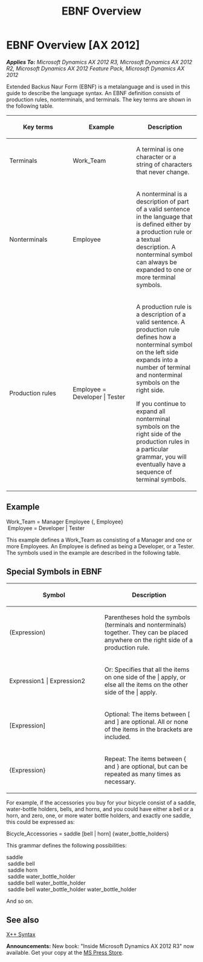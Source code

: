 ﻿---
title: EBNF Overview
TOCTitle: EBNF Overview
ms:assetid: 12088c37-8a41-4d27-8fc6-7c0757678000
ms:mtpsurl: https://msdn.microsoft.com/en-us/library/Aa597401(v=AX.60)
ms:contentKeyID: 35240570
ms.date: 05/18/2015
mtps_version: v=AX.60
---

# EBNF Overview [AX 2012]


_**Applies To:** Microsoft Dynamics AX 2012 R3, Microsoft Dynamics AX 2012 R2, Microsoft Dynamics AX 2012 Feature Pack, Microsoft Dynamics AX 2012_

Extended Backus Naur Form (EBNF) is a metalanguage and is used in this guide to describe the language syntax. An EBNF definition consists of production rules, nonterminals, and terminals. The key terms are shown in the following table.

<table>
<colgroup>
<col style="width: 33%" />
<col style="width: 33%" />
<col style="width: 33%" />
</colgroup>
<thead>
<tr class="header">
<th><p>Key terms</p></th>
<th><p>Example</p></th>
<th><p>Description</p></th>
</tr>
</thead>
<tbody>
<tr class="odd">
<td><p>Terminals</p></td>
<td><p>Work_Team</p></td>
<td><p>A terminal is one character or a string of characters that never change.</p></td>
</tr>
<tr class="even">
<td><p>Nonterminals</p></td>
<td><p>Employee</p></td>
<td><p>A nonterminal is a description of part of a valid sentence in the language that is defined either by a production rule or a textual description. A nonterminal symbol can always be expanded to one or more terminal symbols.</p></td>
</tr>
<tr class="odd">
<td><p>Production rules</p></td>
<td><p>Employee = Developer | Tester</p></td>
<td><p>A production rule is a description of a valid sentence. A production rule defines how a nonterminal symbol on the left side expands into a number of terminal and nonterminal symbols on the right side.</p>
<p>If you continue to expand all nonterminal symbols on the right side of the production rules in a particular grammar, you will eventually have a sequence of terminal symbols.</p></td>
</tr>
</tbody>
</table>


## Example

Work\_Team = Manager Employee {, Employee}   
 Employee = Developer | Tester

This example defines a Work\_Team as consisting of a Manager and one or more Employees. An Employee is defined as being a Developer, or a Tester. The symbols used in the example are described in the following table.

## Special Symbols in EBNF

<table>
<colgroup>
<col style="width: 50%" />
<col style="width: 50%" />
</colgroup>
<thead>
<tr class="header">
<th><p>Symbol</p></th>
<th><p>Description</p></th>
</tr>
</thead>
<tbody>
<tr class="odd">
<td><p>(Expression)</p></td>
<td><p>Parentheses hold the symbols (terminals and nonterminals) together. They can be placed anywhere on the right side of a production rule.</p></td>
</tr>
<tr class="even">
<td><p>Expression1 | Expression2</p></td>
<td><p>Or: Specifies that all the items on one side of the | apply, or else all the items on the other side of the | apply.</p></td>
</tr>
<tr class="odd">
<td><p>[Expression]</p></td>
<td><p>Optional: The items between [ and ] are optional. All or none of the items in the brackets are included.</p></td>
</tr>
<tr class="even">
<td><p>{Expression}</p></td>
<td><p>Repeat: The items between { and } are optional, but can be repeated as many times as necessary.</p></td>
</tr>
</tbody>
</table>


For example, if the accessories you buy for your bicycle consist of a saddle, water-bottle holders, bells, and horns, and you could have either a bell or a horn, and zero, one, or more water bottle holders, and exactly one saddle, this could be expressed as:

Bicycle\_Accessories = saddle \[bell | horn\] {water\_bottle\_holders}

This grammar defines the following possibilities:

saddle   
 saddle bell   
 saddle horn   
 saddle water\_bottle\_holder   
 saddle bell water\_bottle\_holder   
 saddle bell water\_bottle\_holder water\_bottle\_holder

And so on.

## See also

[X++ Syntax](x-syntax.md)

  
**Announcements:** New book: "Inside Microsoft Dynamics AX 2012 R3" now available. Get your copy at the [MS Press Store](https://www.microsoftpressstore.com/store/inside-microsoft-dynamics-ax-2012-r3-9780735685109).


